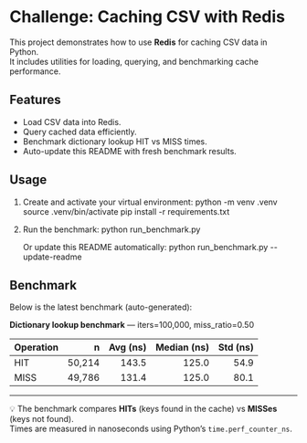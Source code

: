 # Challenge: Caching CSV with Redis

This project demonstrates how to use **Redis** for caching CSV data in Python.  
It includes utilities for loading, querying, and benchmarking cache performance.

## Features

- Load CSV data into Redis.
- Query cached data efficiently.
- Benchmark dictionary lookup HIT vs MISS times.
- Auto-update this README with fresh benchmark results.

## Usage

1. Create and activate your virtual environment:
   python -m venv .venv
   source .venv/bin/activate
   pip install -r requirements.txt

2. Run the benchmark:
   python run_benchmark.py

   Or update this README automatically:
   python run_benchmark.py --update-readme

## Benchmark

Below is the latest benchmark (auto-generated):

<!-- BENCHMARK:START -->

**Dictionary lookup benchmark** — iters=100,000, miss_ratio=0.50

| Operation | n | Avg (ns) | Median (ns) | Std (ns) |
|---|---:|---:|---:|---:|
| HIT | 50,214 | 143.5 | 125.0 | 54.9 |
| MISS | 49,786 | 131.4 | 125.0 | 80.1 |

<!-- BENCHMARK:END -->

---
💡 The benchmark compares **HITs** (keys found in the cache) vs **MISSes** (keys not found).  
Times are measured in nanoseconds using Python’s `time.perf_counter_ns`.
